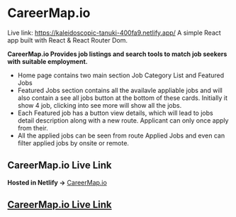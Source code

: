 # CareerMap.io
Live link: https://kaleidoscopic-tanuki-400fa9.netlify.app/
A simple React app built with React & React Router Dom.

**CareerMap.io Provides job listings and search tools to match job seekers with suitable employment.**

* Home page contains two main section Job Category List and Featured Jobs
* Featured Jobs section contains all the availavle appliable jobs and will also contain a see
all jobs button at the bottom of these cards. Initially it show 4 job, clicking into see more will show all the jobs.
* Each Featured job has a button view details, which will lead to jobs detail description along with a new route. Applicant can only once apply from their.
* All the applied jobs can be seen from route Applied Jobs and even can filter applied jobs by onsite or remote.
 

## CareerMap.io Live Link
**Hosted in Netlify ->** [CareerMap.io](https://kaleidoscopic-tanuki-400fa9.netlify.app/)

## [CareerMap.io Live Link](https://kaleidoscopic-tanuki-400fa9.netlify.app/)


